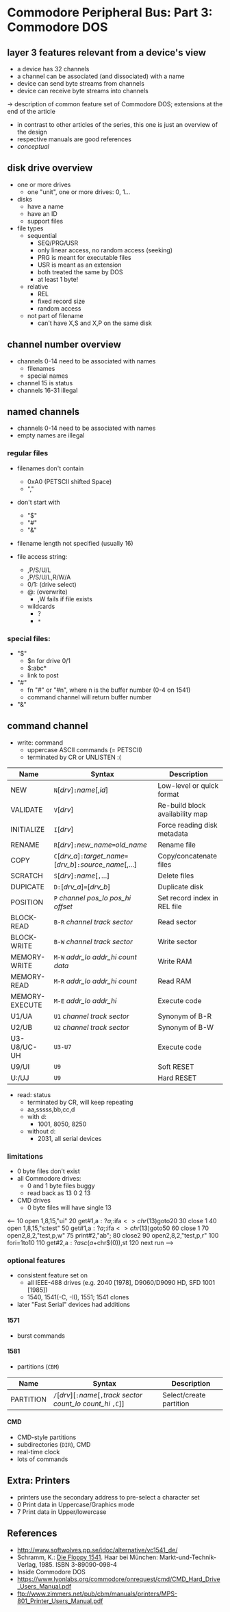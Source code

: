 # Commodore Peripheral Bus: Part 3: Commodore DOS

## layer 3 features relevant from a device's view

* a device has 32 channels
* a channel can be associated (and dissociated) with a name
* device can send byte streams from channels
* device can receive byte streams into channels

-> description of common feature set of Commodore DOS; extensions at the end of the article

* in contrast to other articles of the series, this one is just an overview of the design
* respective manuals are good references
* *conceptual* 

## disk drive overview

* one or more drives
	* one "unit", one or more drives: 0, 1...
* disks
	* have a name
	* have an ID
	* support files
* file types
	* sequential
		* SEQ/PRG/USR
		* only linear access, no random access (seeking)
		* PRG is meant for executable files
		* USR is meant as an extension
		* both treated the same by DOS
		* at least 1 byte!
	* relative
		* REL
		* fixed record size
		* random access
	* not part of filename
		* can't have X,S and X,P on the same disk

## channel number overview

* channels 0-14 need to be associated with names
	* filenames
	* special names
* channel 15 is status
* channels 16-31 illegal

<!--
|      |                 |
|------|-----------------|
| 0    | implicit ,P,R   |
| 1    | implicit ,P,W   |
| 2-14 | files           |
| 15   | commands/status |
-->

## named channels

* channels 0-14 need to be associated with names
* empty names are illegal

### regular files

* filenames don't contain
	* 0xA0 (PETSCII shifted Space)
	* ","
* don't start with
	* "$"
	* "#"
	* "&"
* filename length not specified (usually 16)

* file access string:
	* ,P/S/U/L
	* ,P/S/U/L,R/W/A
	* 0/1: (drive select)
	* @: (overwrite)
		* ,W fails if file exists
	* wildcards
		* ?
		* `*`

### special files:
* "$"
	* $n for drive 0/1
	* $:abc*
	* link to post
* "#"
	* fn "#" or "#n", where n is the buffer number (0-4 on 1541)
	* command channel will return buffer number
* "&"

## command channel

* write: command
	* uppercase ASCII commands (= PETSCII)
	* terminated by CR or UNLISTEN :(

| Name           | Syntax                                                | Description                     |
|----------------|-------------------------------------------------------|---------------------------------|
| NEW            | `N`[_drv_]`:`_name_[,_id_]                            | Low-level or quick format       |
| VALIDATE       | `V`[_drv_]                                            | Re-build block availability map |
| INITIALIZE     | `I`[_drv_]                                            | Force reading disk metadata     |
| RENAME         | `R`[_drv_]`:`_new_name_`=`_old_name_                  | Rename file                     |
| COPY           | `C`[_drv_a_]`:`_target_name_`=`[_drv_b_]`:`_source_name_[,...] | Copy/concatenate files |
| SCRATCH        | `S`[_drv_]`:`_name_[`,`...]                           | Delete files                    |
| DUPICATE       | `D:`[_drv_a_]``=``[_drv_b_]                           | Duplicate disk                  |
| POSITION       | `P` _channel_ _pos_lo_ _pos_hi_ _offset_              | Set record index in REL file    |
| BLOCK-READ     | `B-R` _channel_ _track_ _sector_                      | Read sector                     |
| BLOCK-WRITE    | `B-W` _channel_ _track_ _sector_                      | Write sector                    |
| MEMORY-WRITE   | `M-W` _addr_lo_ _addr_hi_ _count_ _data_              | Write RAM                       |
| MEMORY-READ    | `M-R` _addr_lo_ _addr_hi_ _count_                     | Read RAM                        |
| MEMORY-EXECUTE | `M-E` _addr_lo_ _addr_hi_                             | Execute code                    |
| U1/UA          | `U1` _channel_ _track_ _sector_                       | Synonym of B-R                  |
| U2/UB          | `U2` _channel_ _track_ _sector_                       | Synonym of B-W                  |
| U3-U8/UC-UH    | `U3-U7`                                               | Execute code                    |
| U9/UI          | `U9`                                                  | Soft RESET                      |
| U:/UJ          | `U9`                                                  | Hard RESET                      |


* read: status
	* terminated by CR, will keep repeating
	* aa,sssss,bb,cc,d
	* with d:
		* 1001, 8050, 8250
	* without d:
		* 2031, all serial devices

<!--

10 open 1,8,15,"ui"
20 get#1,a$:?a$;:ifa$<>chr$(13)goto20
30 close 1
run

-->

### limitations

* 0 byte files don't exist
* all Commodore drives:
	* 0 and 1 byte files buggy
	* read back as 13 0 2 13
* CMD drives
	* 0 byte files will have single 13

<--
10 open 1,8,15,"ui"
20 get#1,a$:?a$;:ifa$<>chr$(13)goto20
30 close 1
40 open 1,8,15,"s:test"
50 get#1,a$:?a$;:ifa$<>chr$(13)goto50
60 close 1
70 open2,8,2,"test,p,w"
75 print#2,"ab";
80 close2
90 open2,8,2,"test,p,r"
100 fori=1to10
110 get#2,a$:?asc(a$+chr$(0)),st
120 next
run
-->

### optional features

* consistent feature set on
	* all IEEE-488 drives (e.g. 2040 [1978], D9060/D9090 HD, SFD 1001 [1985])
	* 1540, 1541(-C, -II), 1551; 1541 clones
* later "Fast Serial" devices had additions

#### 1571

* burst commands

#### 1581

* partitions (`CBM`)

| Name           | Syntax                                                | Description                     |
|----------------|-------------------------------------------------------|---------------------------------|
| PARTITION      | `/`[_drv_][`:`_name_[`,`_track_ _sector_ _count_lo_ _count_hi_ `,C`]] | Select/create partition |

#### CMD
* CMD-style partitions
* subdirectories (`DIR`), CMD
* real-time clock
* lots of commands

## Extra: Printers

* printers use the secondary address to pre-select a character set
* 0 Print data in Uppercase/Graphics mode
* 7 Print data in Upper/lowercase

## References

* http://www.softwolves.pp.se/idoc/alternative/vc1541_de/
* Schramm, K.: [Die Floppy 1541](https://spiro.trikaliotis.net/Book#vic1541). Haar bei München: Markt-und-Technik-Verlag, 1985. ISBN 3-89090-098-4
* Inside Commodore DOS
* https://www.lyonlabs.org/commodore/onrequest/cmd/CMD_Hard_Drive_Users_Manual.pdf
* ftp://www.zimmers.net/pub/cbm/manuals/printers/MPS-801_Printer_Users_Manual.pdf

<!---

### Notes

* Scratch needs type? no, gets ignored


/Users/mist/Library/Mobile\ Documents/com~apple~CloudDocs/Applications/x64.app/Contents/MacOS/x64 -dos4000 /Users/mist/Libry/Mobile\ Documents/com~apple~CloudDocs/JiffyDOS/JiffyDOS_Complete_Manual_PDF/CMD\ FD-2000\ DOS\ V1.40\ CS\ 33CC6F.bin -drive8type 4000

--->
